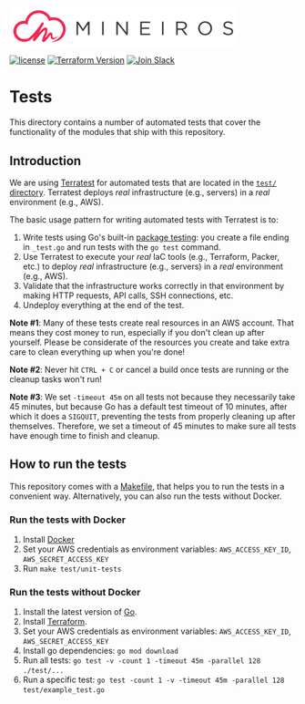 [<img src="https://raw.githubusercontent.com/mineiros-io/brand/3bffd30e8bdbbde32c143e2650b2faa55f1df3ea/mineiros-primary-logo.svg" width="400"/>][homepage]

[![license][badge-license]][apache20]
[![Terraform Version][badge-terraform]][releases-terraform]
[![Join Slack][badge-slack]][slack]

# Tests

This directory contains a number of automated tests that cover the functionality
of the modules that ship with this repository.

## Introduction

We are using [Terratest] for automated tests that are located in the
[`test/` directory][Testdirectory]. Terratest deploys _real_ infrastructure
(e.g., servers) in a _real_ environment (e.g., AWS).

The basic usage pattern for writing automated tests with Terratest is to:

1. Write tests using Go's built-in [package testing]: you create a file ending
   in `_test.go` and run tests with the `go test` command.
2. Use Terratest to execute your _real_ IaC tools (e.g., Terraform, Packer, etc.)
   to deploy _real_ infrastructure (e.g., servers) in a _real_ environment (e.g., AWS).
3. Validate that the infrastructure works correctly in that environment by
   making HTTP requests, API calls, SSH connections, etc.
4. Undeploy everything at the end of the test.

**Note #1**: Many of these tests create real resources in an AWS account.
That means they cost money to run, especially if you don't clean up after
yourself. Please be considerate of the resources you create and take extra care
to clean everything up when you're done!

**Note #2**: Never hit `CTRL + C` or cancel a build once tests are running or
the cleanup tasks won't run!

**Note #3**: We set `-timeout 45m` on all tests not because they necessarily
take 45 minutes, but because Go has a default test timeout of 10 minutes, after
which it does a `SIGQUIT`, preventing the tests from properly cleaning up after
themselves. Therefore, we set a timeout of 45 minutes to make sure all tests
have enough time to finish and cleanup.

## How to run the tests

This repository comes with a [Makefile], that helps you to run the
tests in a convenient way.
Alternatively, you can also run the tests without Docker.

### Run the tests with Docker

1. Install [Docker]
2. Set your AWS credentials as environment variables: `AWS_ACCESS_KEY_ID`, `AWS_SECRET_ACCESS_KEY`
3. Run `make test/unit-tests`

### Run the tests without Docker

1. Install the latest version of [Go].
2. Install [Terraform].
3. Set your AWS credentials as environment variables: `AWS_ACCESS_KEY_ID`, `AWS_SECRET_ACCESS_KEY`
4. Install go dependencies: `go mod download`
5. Run all tests: `go test -v -count 1 -timeout 45m -parallel 128 ./test/...`
6. Run a specific test: `go test -count 1 -v -timeout 45m -parallel 128 test/example_test.go`

<!-- References -->

[Makefile]: https://github.com/mineiros-io/terraform-aws-route53/blob/master/Makefile
[Testdirectory]: https://github.com/mineiros-io/terraform-aws-route53/tree/master/test

[homepage]: https://mineiros.io/?ref=terraform-aws-route53
[Terratest]: https://github.com/gruntwork-io/terratest
[package testing]: https://golang.org/pkg/testing/
[Docker]: https://docs.docker.com/get-started/
[Go]: https://golang.org/
[Terraform]: https://www.terraform.io/downloads.html
[badge-license]: https://img.shields.io/badge/license-Apache%202.0-brightgreen.svg
[badge-terraform]: https://img.shields.io/badge/terraform-0.14,%200.13,%200.12.20+-623CE4.svg?logo=terraform
[badge-slack]: https://img.shields.io/badge/slack-@mineiros--community-f32752.svg?logo=slack

[releases-terraform]: https://github.com/hashicorp/terraform/releases
[apache20]: https://opensource.org/licenses/Apache-2.0
[slack]: https://join.slack.com/t/mineiros-community/shared_invite/zt-ehidestg-aLGoIENLVs6tvwJ11w9WGg
